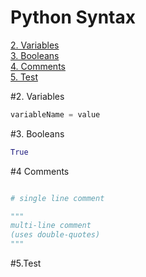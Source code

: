 # Python Syntax

[2. Variables](#2.Variables)  
[3. Booleans](#3.)  
[4. Comments](#Comments)  
[5. Test](#5.Test)

#2. Variables

```python
variableName = value
```

#3. Booleans

```python
True
```

#4 Comments

```python

# single line comment

"""
multi-line comment
(uses double-quotes)
"""

```

#5.Test